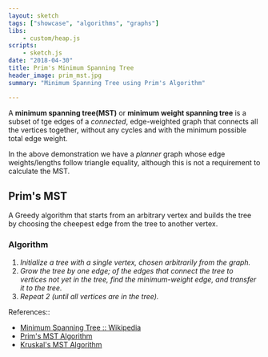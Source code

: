 ```yaml
---
layout: sketch
tags: ["showcase", "algorithms", "graphs"]
libs:
    - custom/heap.js
scripts: 
    - sketch.js
date: "2018-04-30"
title: Prim's Minimum Spanning Tree
header_image: prim_mst.jpg
summary: "Minimum Spanning Tree using Prim's Algorithm"

---
```


A **minimum spanning tree(MST)** or **minimum weight spanning tree** is a subset of tge edges of a *connected*, edge-weighted graph that connects all the vertices together, without any cycles and with the minimum possible total edge weight.    

In the above demonstration we have a *planner* graph whose edge weights/lengths follow triangle equality, although this is not a requirement to calculate the MST. 

## Prim's MST
A Greedy algorithm that starts from an arbitrary vertex and builds the tree by choosing the cheepest edge from the tree to another vertex.    

### Algorithm
1. *Initialize a tree with a single vertex, chosen arbitrarily from the graph.*
2. *Grow the tree by one edge; of the edges that connect the tree to vertices not yet in the tree, find the minimum-weight edge, and transfer it to the tree.*
3. *Repeat 2 (until all vertices are in the tree).*

References::
* [Minimum Spanning Tree :: Wikipedia](https://en.wikipedia.org/wiki/Minimum_spanning_tree)
* [Prim's MST Algorithm](https://en.wikipedia.org/wiki/Prim%27s_algorithm)
* [Kruskal's MST Algorithm](https://en.wikipedia.org/wiki/Kruskal%27s_algorithm)
